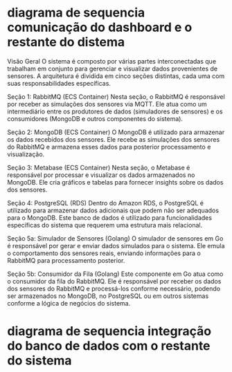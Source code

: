 # diagrama de sequencia comunicação do dashboard e o restante do distema

Visão Geral
O sistema é composto por várias partes interconectadas que trabalham em conjunto para gerenciar e visualizar dados provenientes de sensores. A arquitetura é dividida em cinco seções distintas, cada uma com suas responsabilidades específicas.

Seção 1: RabbitMQ (ECS Container)
Nesta seção, o RabbitMQ é responsável por receber as simulações dos sensores via MQTT. Ele atua como um intermediário entre os produtores de dados (simuladores de sensores) e os consumidores (MongoDB e outros componentes do sistema).

Seção 2: MongoDB (ECS Container)
O MongoDB é utilizado para armazenar os dados recebidos dos sensores. Ele recebe as simulações dos sensores do RabbitMQ e armazena esses dados para posterior processamento e visualização.

Seção 3: Metabase (ECS Container)
Nesta seção, o Metabase é responsável por processar e visualizar os dados armazenados no MongoDB. Ele cria gráficos e tabelas para fornecer insights sobre os dados dos sensores.

Seção 4: PostgreSQL (RDS)
Dentro do Amazon RDS, o PostgreSQL é utilizado para armazenar dados adicionais que podem não ser adequados para o MongoDB. Este banco de dados é utilizado para funcionalidades específicas do sistema que requerem uma estrutura mais relacional.

Seção 5a: Simulador de Sensores (Golang)
O simulador de sensores em Go é responsável por gerar e enviar dados simulados para o sistema. Ele emula o comportamento dos sensores reais, enviando informações para o RabbitMQ para processamento posterior.

Seção 5b: Consumidor da Fila (Golang)
Este componente em Go atua como o consumidor da fila do RabbitMQ. Ele é responsável por receber os dados dos sensores do RabbitMQ e processá-los conforme necessário, podendo ser armazenados no MongoDB, no PostgreSQL ou em outros sistemas conforme a lógica de negócios do sistema.


# diagrama de sequencia integração do banco de dados com o restante do sistema 